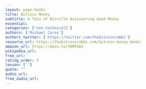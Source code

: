 ```yaml
---
layout: page-books
title: Bitcoin Money
subtitle: A Tale of Bitville Discovering Good Money
essential: 
categories: ['non-technical2']
authors: ['Michael Caras']
authors_twitter: ['https://twitter.com/thebitcoinrabbi']
resource_url: https://thebitcoinrabbi.com/bitcoin-money-book/
amazon_url: https://amzn.to/39MFbAS
wikipedia_url: 
free_url: 
rating_order: 5
lesson: ['']
quote: ""
audio_url: 
free_audio_url: 
---
```

